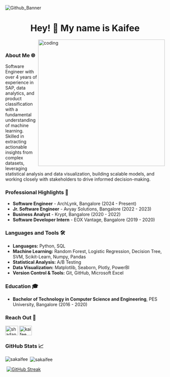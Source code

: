 ![Github_Banner](https://github.com/user-attachments/assets/6b238aba-e528-45d2-8e1f-5fc58b9c24b2)

<h1 align="center">Hey! 👋 My name is Kaifee</h1>

&nbsp; &nbsp;<img align="right" alt="coding" width="400" src="https://user-images.githubusercontent.com/74038190/212749447-bfb7e725-6987-49d9-ae85-2015e3e7cc41.gif">

### About Me 🌐
Software Engineer with over 4 years of experience in SAP, data analytics, and product classification with a fundamental understanding of machine learning. Skilled in extracting actionable insights from complex datasets, leveraging statistical analysis and data visualization, building scalable models, and working closely with stakeholders to drive informed decision-making.

### Professional Highlights 🌟
- **Software Engineer** - ArchLynk, Bangalore (2024 - Present)
- **Jr. Software Engineer** - Avyay Solutions, Bangalore (2022 - 2023)
- **Business Analyst** - Krypt, Bangalore (2020 - 2022)
- **Software Developer Intern** - EOX Vantage, Bangalore (2019 - 2020)

### Languages and Tools 🛠️
- **Languages:** Python, SQL
- **Machine Learning:** Random Forest, Logistic Regression, Decision Tree, SVM, Scikit-Learn, Numpy, Pandas
- **Statistical Analysis:** A/B Testing
- **Data Visualization:** Matplotlib, Seaborn, Plotly, PowerBI
- **Version Control & Tools:** Git, GitHub, Microsoft Excel

### Education 🎓
- **Bachelor of Technology in Computer Science and Engineering**, PES University, Bangalore (2016 - 2020)

### Reach Out 🤝
<p align="left">
<a href="https://linkedin.com/in/shadanalamkaifee" target="blank"><img align="center" src="https://raw.githubusercontent.com/rahuldkjain/github-profile-readme-generator/master/src/images/icons/Social/linked-in-alt.svg" alt="shadanalamkaifee" height="30" width="40" /></a>
<a href="https://www.kaggle.com/kaifee/code" target="blank"><img align="center" src="https://raw.githubusercontent.com/rahuldkjain/github-profile-readme-generator/master/src/images/icons/Social/kaggle.svg" alt="kaifee" height="30" width="40" /></a>
</p>

### GitHub Stats 📈
<p><img align="left" src="https://github-readme-stats.vercel.app/api/top-langs?username=sakaifee&show_icons=true&locale=en&layout=pie" alt="sakaifee" /></p>
<p>&nbsp;<img align="center" src="https://github-readme-stats.vercel.app/api?username=sakaifee&show_icons=true&locale=en" alt="sakaifee" /></p>
<p>&nbsp;<a href="https://git.io/streak-stats"><img src="https://streak-stats.demolab.com?user=sakaifee&card_width=470" alt="GitHub Streak" /></a></p>

